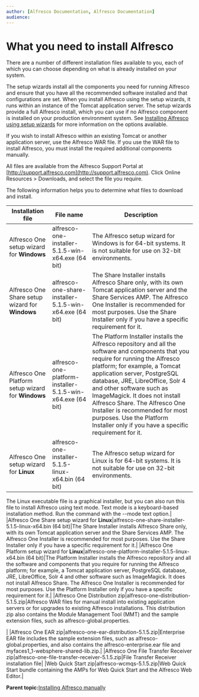 ```yaml
---
author: [Alfresco Documentation, Alfresco Documentation]
audience: 
---
```


# What you need to install Alfresco

There are a number of different installation files available to you, each of which you can choose depending on what is already installed on your system.

The setup wizards install all the components you need for running Alfresco and ensure that you have all the recommended software installed and that configurations are set. When you install Alfresco using the setup wizards, it runs within an instance of the Tomcat application server. The setup wizards provide a full Alfresco install, which you can use if no Alfresco component is installed on your production environment system. See [Installing Alfresco using setup wizards](installs-eval-intro.md) for more information on the options available.

If you wish to install Alfresco within an existing Tomcat or another application server, use the Alfresco WAR file. If you use the WAR file to install Alfresco, you must install the required additional components manually.

All files are available from the Alfresco Support Portal at [http://support.alfresco.com](http://support.alfresco.com). Click Online Resources \> Downloads, and select the file you require.

The following information helps you to determine what files to download and install.

|Installation file|File name|Description|
|-----------------|---------|-----------|
|Alfresco One setup wizard for **Windows**|alfresco-one-installer-5.1.5-win-x64.exe \(64 bit\)|The Alfresco setup wizard for Windows is for 64-bit systems. It is not suitable for use on 32-bit environments.|
|Alfresco One Share setup wizard for **Windows**|alfresco-one-share-installer-5.1.5-win-x64.exe \(64 bit\)|The Share Installer installs Alfresco Share only, with its own Tomcat application server and the Share Services AMP. The Alfresco One Installer is recommended for most purposes. Use the Share Installer only if you have a specific requirement for it.|
|Alfresco One Platform setup wizard for **Windows**|alfresco-one-platform-installer-5.1.5-win-x64.exe \(64 bit\)|The Platform Installer installs the Alfresco repository and all the software and components that you require for running the Alfresco platform; for example, a Tomcat application server, PostgreSQL database, JRE, LibreOffice, Solr 4 and other software such as ImageMagick. It does not install Alfresco Share. The Alfresco One Installer is recommended for most purposes. Use the Platform Installer only if you have a specific requirement for it.|
|Alfresco One setup wizard for **Linux**|alfresco-one-installer-5.1.5-linux-x64.bin \(64 bit\)|The Alfresco setup wizard for Linux is for 64-bit systems. It is not suitable for use on 32-bit environments.

The Linux executable file is a graphical installer, but you can also run this file to install Alfresco using text mode. Text mode is a keyboard-based installation method. Run the command with the --mode text option.|
|Alfresco One Share setup wizard for **Linux**|alfresco-one-share-installer-5.1.5-linux-x64.bin \(64 bit\)|The Share Installer installs Alfresco Share only, with its own Tomcat application server and the Share Services AMP. The Alfresco One Installer is recommended for most purposes. Use the Share Installer only if you have a specific requirement for it.|
|Alfresco One Platform setup wizard for **Linux**|alfresco-one-platform-installer-5.1.5-linux-x64.bin \(64 bit\)|The Platform Installer installs the Alfresco repository and all the software and components that you require for running the Alfresco platform; for example, a Tomcat application server, PostgreSQL database, JRE, LibreOffice, Solr 4 and other software such as ImageMagick. It does not install Alfresco Share. The Alfresco One Installer is recommended for most purposes. Use the Platform Installer only if you have a specific requirement for it.|
|Alfresco One Distribution zip|alfresco-one-distribution-5.1.5.zip|Alfresco WAR files for manual install into existing application servers or for upgrades to existing Alfresco installations. This distribution zip also contains the Module Management Tool \(MMT\) and the sample extension files, such as alfresco-global.properties.

|
|Alfresco One EAR zip|alfresco-one-ear-distribution-5.1.5.zip|Enterprise EAR file includes the sample extension files, such as alfresco-global.properties, and also contains the alfresco-enterprise.ear file and myfaces1\_1-websphere-shared-lib.zip.|
|Alfresco One File Transfer Receiver zip|alfresco-one-file-transfer-receiver-5.1.5.zip|File Transfer Receiver installation file|
|Web Quick Start zip|alfresco-wcmqs-5.1.5.zip|Web Quick Start bundle containing the AMPs for Web Quick Start and the Alfresco Web Editor.|

**Parent topic:**[Installing Alfresco manually](../concepts/ch-install.md)

